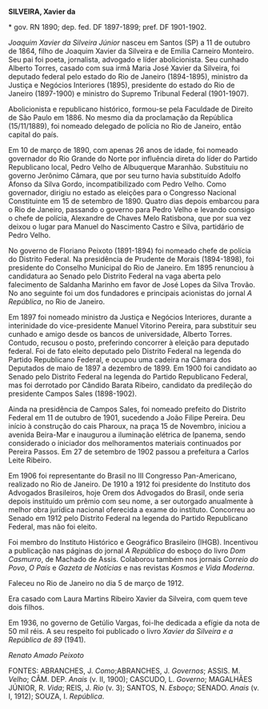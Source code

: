 **SILVEIRA, Xavier da**

\* gov. RN 1890; dep. fed. DF 1897-1899; pref. DF 1901-1902.

*Joaquim Xavier da Silveira Júnior* nasceu em Santos (SP) a 11 de
outubro de 1864, filho de Joaquim Xavier da Silveira e de Emília
Carneiro Monteiro. Seu pai foi poeta, jornalista, advogado e líder
abolicionista. Seu cunhado Alberto Torres, casado com sua irmã Maria
José Xavier da Silveira, foi deputado federal pelo estado do Rio de
Janeiro (1894-1895), ministro da Justiça e Negócios Interiores (1895),
presidente do estado do Rio de Janeiro (1897-1900) e ministro do Supremo
Tribunal Federal (1901-1907).

Abolicionista e republicano histórico, formou-se pela Faculdade de
Direito de São Paulo em 1886. No mesmo dia da proclamação da República
(15/11/1889), foi nomeado delegado de polícia no Rio de Janeiro, então
capital do país.

Em 10 de março de 1890, com apenas 26 anos de idade, foi nomeado
governador do Rio Grande do Norte por influência direta do líder do
Partido Republicano local, Pedro Velho de Albuquerque Maranhão.
Substituiu no governo Jerônimo Câmara, que por seu turno havia
substituído Adolfo Afonso da Silva Gordo, incompatibilizado com Pedro
Velho. Como governador, dirigiu no estado as eleições para o Congresso
Nacional Constituinte em 15 de setembro de 1890. Quatro dias depois
embarcou para o Rio de Janeiro, passando o governo para Pedro Velho e
levando consigo o chefe de polícia, Alexandre de Chaves Melo Ratisbona,
que por sua vez deixou o lugar para Manuel do Nascimento Castro e Silva,
partidário de Pedro Velho.

No governo de Floriano Peixoto (1891-1894) foi nomeado chefe de polícia
do Distrito Federal. Na presidência de Prudente de Morais (1894-1898),
foi presidente do Conselho Municipal do Rio de Janeiro. Em 1895
renunciou à candidatura ao Senado pelo Distrito Federal na vaga aberta
pelo falecimento de Saldanha Marinho em favor de José Lopes da Silva
Trovão. No ano seguinte foi um dos fundadores e principais acionistas do
jornal *A República*, no Rio de Janeiro.

Em 1897 foi nomeado ministro da Justiça e Negócios Interiores, durante a
interinidade do vice-presidente Manuel Vitorino Pereira, para substituir
seu cunhado e amigo desde os bancos de universidade, Alberto Torres.
Contudo, recusou o posto, preferindo concorrer à eleição para deputado
federal. Foi de fato eleito deputado pelo Distrito Federal na legenda do
Partido Republicano Federal, e ocupou uma cadeira na Câmara dos
Deputados de maio de 1897 a dezembro de 1899. Em 1900 foi candidato ao
Senado pelo Distrito Federal na legenda do Partido Republicano Federal,
mas foi derrotado por Cândido Barata Ribeiro, candidato da predileção do
presidente Campos Sales (1898-1902).

Ainda na presidência de Campos Sales, foi nomeado prefeito do Distrito
Federal em 11 de outubro de 1901, sucedendo a João Filipe Pereira. Deu
início à construção do cais Pharoux, na praça 15 de Novembro, iniciou a
avenida Beira-Mar e inaugurou a iluminação elétrica de Ipanema, sendo
considerado o iniciador dos melhoramentos materiais continuados por
Pereira Passos. Em 27 de setembro de 1902 passou a prefeitura a Carlos
Leite Ribeiro.

Em 1906 foi representante do Brasil no III Congresso Pan-Americano,
realizado no Rio de Janeiro. De 1910 a 1912 foi presidente do Instituto
dos Advogados Brasileiros, hoje Orem dos Advogados do Brasil, onde seria
depois instituído um prêmio com seu nome, a ser outorgado anualmente à
melhor obra jurídica nacional oferecida a exame do instituto. Concorreu
ao Senado em 1912 pelo Distrito Federal na legenda do Partido
Republicano Federal, mas não foi eleito.

Foi membro do Instituto Histórico e Geográfico Brasileiro (IHGB).
Incentivou a publicação nas páginas do jornal *A República* do esboço do
livro *Dom Casmurro*, de Machado de Assis. Colaborou também nos jornais
*Correio do Povo*, *O País* e *Gazeta de Notícias* e nas revistas
*Kosmos e Vida Moderna*.

Faleceu no Rio de Janeiro no dia 5 de março de 1912.

Era casado com Laura Martins Ribeiro Xavier da Silveira, com quem teve
dois filhos.

Em 1936, no governo de Getúlio Vargas, foi-lhe dedicada a efígie da nota
de 50 mil réis. A seu respeito foi publicado o livro *Xavier da Silveira
e a República de 89* (1941).

*Renato Amado Peixoto*

FONTES: ABRANCHES, J. *Como*;ABRANCHES, J. *Governos*; ASSIS. M.
*Velho*; CÂM. DEP. *Anais* (v. II, 1900); CASCUDO, L. *Governo*;
MAGALHÃES JÚNIOR, R. *Vida*; REIS, J. *Rio* (v. 3); SANTOS, N. *Esboço*;
SENADO. *Anais* (v. I, 1912); SOUZA, I. *República*.
